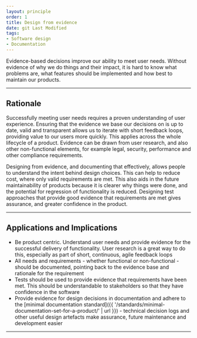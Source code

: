 ```yaml
---
layout: principle
order: 1
title: Design from evidence
date: git Last Modified
tags:
- Software design
- Documentation
---
```


Evidence-based decisions improve our ability to meet user needs. Without evidence of why we do things and their impact, it is hard to know what problems are, what features should be implemented and how best to maintain our products.

---

## Rationale

Successfully meeting user needs requires a proven understanding of user experience. Ensuring that the evidence we base our decisions on is up to date, valid and transparent allows us to iterate with short feedback loops, providing value to our users more quickly. This applies across the whole lifecycle of a product. Evidence can be drawn from user research, and also other non-functional elements, for example legal, security, performance and other compliance requirements.

Designing from evidence, and documenting that effectively, allows people to understand the intent behind design choices. This can help to reduce cost, where only valid requirements are met. This also aids in the future maintainability of products because it is clearer why things were done, and the potential for regression of functionality is reduced. Designing test approaches that provide good evidence that requirements are met gives assurance, and greater confidence in the product.

---

## Applications and Implications

- Be product centric. Understand user needs and provide evidence for the successful delivery of functionality. User research is a great way to do this, especially as part of short, continuous, agile feedback loops
- All needs and requirements - whether functional or non-functional - should be documented, pointing back to the evidence base and rationale for the requirement
- Tests should be used to provide evidence that requirements have been met. This should be understandable to stakeholders so that they have confidence in the software
- Provide evidence for design decisions in documentation and adhere to the [minimal documentation standard]({{ '/standards/minimal-documentation-set-for-a-product/' | url }}) - technical decision logs and other useful design artefacts make assurance, future maintenance and development easier

---
